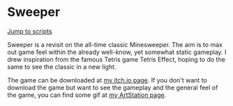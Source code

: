 # Sweeper

[Jump to scripts](https://github.com/BenWeiTang/Sweeper/tree/Main/Assets/Scripts)

Sweeper is a revisit on the all-time classic Minesweeper. The aim is to max out game feel within the already well-know, yet somewhat static gameplay. I drew inspiration from the famous Tetris game Tetris Effect, hoping to do the same to see the classic in a new light.

The game can be downloaded at [my itch.io page](https://bentang.itch.io/sweeper). If you don't want to download the game but want to see the gameplay and the general feel of the game, you can find some gif at [my ArtStation page](https://ben_tang.artstation.com/projects/QnL9dB).
